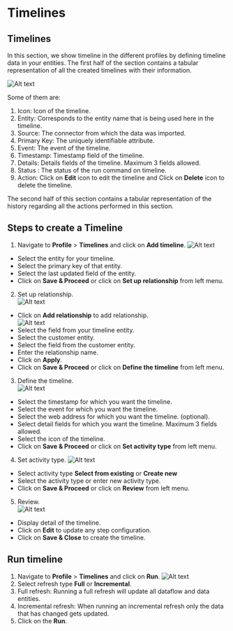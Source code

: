 # Timelines

## Timelines
In this section, we show timeline in the different profiles by defining timeline data in your entities. The first half of the section contains a tabular representation of all the created timelines with their information.

![Alt text](https://github.com/skypointcloud/platform/blob/master/docs/doc_snippets/ProfileTimelines.png?raw=true)

Some of them are:
1. Icon: Icon of the timeline. 
2. Entity: Corresponds to the entity name that is being used here in the timeline.
3. Source: The connector from which the data was imported.
4. Primary Key: The uniquely identifiable attribute.
5. Event: The event of the timeline.
6. Timestamp: Timestamp field of the timeline.
7. Details: Details fields of the timeline. Maximum 3 fields allowed. 
8. Status : The status of the run command on timeline.
9. Action: Click on **Edit** icon to edit the timeline and Click on **Delete** icon to delete the timeline.

The second half of this section contains a tabular representation of the history regarding all the actions performed in this section.

## Steps to create a Timeline

1. Navigate to **Profile** > **Timelines** and click on **Add timeline**.
![Alt text](https://github.com/skypointcloud/platform/blob/master/docs/doc_snippets/ProfileAddTimeline1.png?raw=true)
 - Select the entity for your timeline.
 - Select the primary key of that entity.
 - Select the last updated field of the entity.
 - Click on **Save & Proceed** or click on **Set up relationship** from left menu.
2. Set up relationship.                               
![Alt text](https://github.com/skypointcloud/platform/blob/master/docs/doc_snippets/ProfileAddTimeline2.png?raw=true)
 - Click on **Add relationship** to add relationship.                             
![Alt text](https://github.com/skypointcloud/platform/blob/master/docs/doc_snippets/ProfileAddTimeline3.png?raw=true)
 - Select the field from your timeline entity.
 - Select the customer entity.
 - Select the field from the customer entity.
 - Enter the relationship name.
 - Click on **Apply**.
 - Click on **Save & Proceed** or click on **Define the timeline** from left menu.
3. Define the timeline.                       
![Alt text](https://github.com/skypointcloud/platform/blob/master/docs/doc_snippets/ProfileAddTimeline4.png?raw=true)
 - Select the timestamp for which you want the timeline.
 - Select the event for which you want the timeline.
 - Select the web address for which you want the timeline. (optional).
 - Select detail fields for which you want the timeline. Maximum 3 fields allowed. 
 - Select the icon of the timeline.
 - Click on **Save & Proceed** or click on **Set activity type** from left menu.
4. Set activity type.
![Alt text](https://github.com/skypointcloud/platform/blob/master/docs/doc_snippets/ProfileAddTimeline5.png?raw=true)
 - Select activity type **Select from existing** or **Create new**
 - Select the activity type or enter new activity type.
 - Click on **Save & Proceed** or click on **Review** from left menu.
 5. Review.                                            
 ![Alt text](https://github.com/skypointcloud/platform/blob/master/docs/doc_snippets/ProfileAddTimeline6.png?raw=true)
 - Display detail of the timeline.
 - Click on **Edit** to update any step configuration.
 - Click on **Save & Close** to create the timeline.

## Run timeline
1. Navigate to **Profile** > **Timelines** and click on **Run**.
![Alt text](https://github.com/skypointcloud/platform/blob/master/docs/doc_snippets/ProfileTimelinesRun.png?raw=true)
2. Select refresh type **Full** or **Incremental**.
3. Full refresh: Running a full refresh will update all dataflow and data entities.
4. Incremental refresh: When running an incremental refresh only the data that has changed gets updated. 
5. Click on the **Run**.